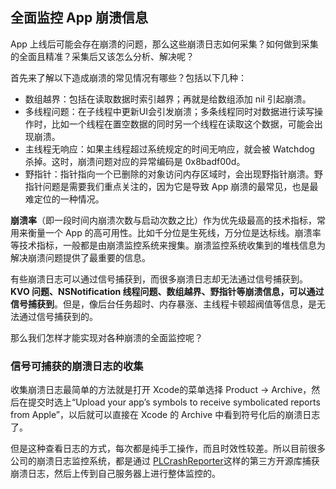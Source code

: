 ## 全面监控 App 崩溃信息

App 上线后可能会存在崩溃的问题，那么这些崩溃日志如何采集？如何做到采集的全面且精准？采集后又该怎么分析、解决呢？

首先来了解以下造成崩溃的常见情况有哪些？包括以下几种：

* 数组越界：包括在读取数据时索引越界；再就是给数组添加 nil 引起崩溃。
* 多线程问题：在子线程中更新UI会引发崩溃；多条线程同时对数据进行读写操作时，比如一个线程在置空数据的同时另一个线程在读取这个数据，可能会出现崩溃。
* 主线程无响应：如果主线程超过系统规定的时间无响应，就会被 Watchdog 杀掉。这时，崩溃问题对应的异常编码是 0x8badf00d。
* 野指针：指针指向一个已删除的对象访问内存区域时，会出现野指针崩溃。野指针问题是需要我们重点关注的，因为它是导致 App 崩溃的最常见，也是最难定位的一种情况。

**崩溃率**（即一段时间内崩溃次数与启动次数之比）作为优先级最高的技术指标，常用来衡量一个 App 的高可用性。比如千分位是生死线，万分位是达标线。崩溃率等技术指标，一般都是由崩溃监控系统来搜集。崩溃监控系统收集到的堆栈信息为解决崩溃问题提供了最重要的信息。

有些崩溃日志可以通过信号捕获到，而很多崩溃日志却无法通过信号捕获到。**KVO 问题、NSNotification 线程问题、数组越界、野指针等崩溃信息，可以通过信号捕获到**。但是，像后台任务超时、内存暴涨、主线程卡顿超阀值等信息，是无法通过信号捕获到的。

那么我们怎样才能实现对各种崩溃的全面监控呢？

### 信号可捕获的崩溃日志的收集

收集崩溃日志最简单的方法就是打开 Xcode的菜单选择 Product -> Archive，然后在提交时选上“Upload your app’s symbols to receive symbolicated reports from Apple”，以后就可以直接在 Xcode 的 Archive 中看到符号化后的崩溃日志了。

但是这种查看日志的方式，每次都是纯手工操作，而且时效性较差。所以目前很多公司的崩溃日志监控系统，都是通过 [PLCrashReporter](https://github.com/microsoft/plcrashreporter)这样的第三方开源库捕获崩溃日志，然后上传到自己服务器上进行整体监控的。

